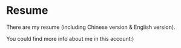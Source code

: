 # Resume

There are my resume (including Chinese version & English version).

You could find more info about me in this account:)
